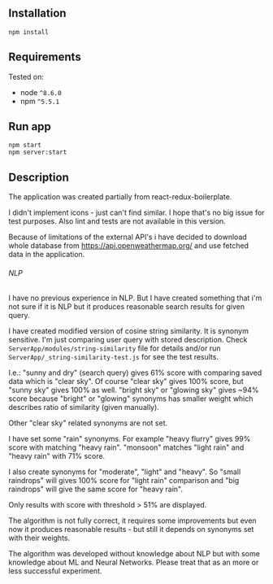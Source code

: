 ## Installation

```
npm install
```

## Requirements

Tested on:

* node `^8.6.0`
* npm `^5.5.1`

## Run app
```
npm start
npm server:start
```

## Description

The application was created partially from react-redux-boilerplate.

I didn't implement icons - just can't find similar. I hope that's no big issue for
test purposes. Also lint and tests are not available in this version.

Because of limitations of the external API's i have decided to download
whole database from https://api.openweathermap.org/ and use fetched data
in the application.

###### NLP

I have no previous experience in NLP. But I have created something that i'm
not sure if it is NLP but it produces reasonable search results for given query.

I have created modified version of cosine string similarity. It is synonym
sensitive. I'm just comparing user query with stored description.
Check ```ServerApp/modules/string-similarity``` file for details
and/or run ```ServerApp/_string-similarity-test.js``` for see the test results.

I.e.: "sunny and dry" (search query) gives 61% score with comparing saved 
data which is "clear sky". Of course "clear sky" gives 100% score, but
"sunny sky" gives 100% as well. "bright sky" or "glowing sky" gives ~94% score
because "bright" or "glowing" synonyms has smaller weight which describes
ratio of similarity (given manually).

Other "clear sky" related synonyms are not set.

I have set some "rain" synonyms. For example "heavy flurry" gives 99% score with
matching "heavy rain". "monsoon" matches "light rain" and "heavy rain" with 71%
score.

I also create synonyms for "moderate", "light" and "heavy". So "small raindrops"
will gives 100% score for "light rain" comparison and "big raindrops" will give
the same score for "heavy rain".

Only results with score with threshold > 51% are displayed.

The algorithm is not fully correct, it requires some improvements but even now
it produces reasonable results - but still it depends on synonyms set with their
weights.

The algorithm was developed without knowledge about NLP but with some knowledge
about ML and Neural Networks. Please treat that as an more or less successful
experiment.
